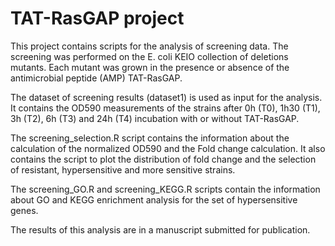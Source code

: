 # TAT-RasGAP project

This project contains scripts for the analysis of screening data. The screening was performed on the E. coli KEIO collection of deletions mutants. Each mutant was grown in the presence or absence of the antimicrobial peptide (AMP) TAT-RasGAP.

The dataset of screening results (dataset1) is used as input for the analysis. It contains the OD590 measurements of the strains after 0h (T0), 1h30 (T1), 3h (T2), 6h (T3) and 24h (T4) incubation with or without TAT-RasGAP. 

The screening_selection.R script contains the information about the calculation of the normalized OD590 and the Fold change calculation. It also contains the script to plot the distribution of fold change and the selection of resistant, hypersensitive and more sensitive strains.

The screening_GO.R and screening_KEGG.R scripts contain the information about GO and KEGG enrichment analysis for the set of hypersensitive genes. 

The results of this analysis are in a manuscript submitted for publication.



